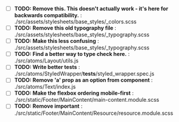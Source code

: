 - [ ] **TODO: Remove this. This doesn't actually work - it's here for backwards compatibility.** : ./src/assets/stylesheets/base_styles/_colors.scss
- [ ] **TODO: Remove this old typography file** : ./src/assets/stylesheets/base_styles/_typography.scss
- [ ] **TODO: Make this less confusing** : ./src/assets/stylesheets/base_styles/_typography.scss
- [ ] **TODO: Find a better way to type check here.** : ./src/atoms/Layout/utils.js
- [ ] **TODO: Write better tests** : ./src/atoms/StyledWrapper/__tests__/styled_wrapper.spec.js
- [ ] **TODO: Remove 'a' prop as an option from component** : ./src/atoms/Text/index.js
- [ ] **TODO: Make the flexbox ordering mobile-first** : ./src/static/Footer/MainContent/main-content.module.scss
- [ ] **TODO: Remove important** : ./src/static/Footer/MainContent/Resource/resource.module.scss
